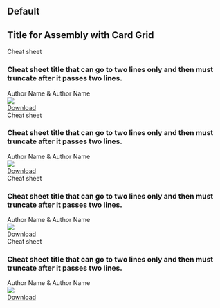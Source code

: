 ## Default
<div class="component rhd-c-card-grid pf-c-content">
  <div class="pf-l-flex">
    <h2 class="pf-c-title">Title for Assembly with Card Grid</h2>
  </div>
  <div class="pf-l-flex rhd-c-card-grid__wrapper">
    <!-- ======== CARD COMPONENTS START HERE ========= -->
    <div class="pf-c-card rhd-c-card">
      <div class="rhd-c-card__tag">
        <i class="far fa-file-code"></i>
        Cheat sheet
      </div>
      <div class="rhd-c-card-content">
        <h3 class="rhd-c-card__title rhd-m-card-title__no-image">
          Cheat sheet title that can go to two lines only and then must truncate after it passes two lines.
        </h3>
        <div class="rhd-c-card__footer">
          <div class="rhd-c-card__footer--author">
            Author Name & Author Name
          </div>
        </div>
        <img src="https://developers.redhat.com/sites/default/files/styles/card_small/public/kubernetes-cheat-sheet-cover.png?itok=io1KFs4d" class="rhd-c-card__image-body"/>
        <div class="rhd-c-card__footer">
          <div class="rhd-c-card__footer--cta">
            <a href="#" class="rhd-m-link">Download <i class="fas fa-arrow-right"></i></a>
          </div>
        </div>
      </div>
    </div>
    <div class="pf-c-card rhd-c-card">
      <div class="rhd-c-card__tag">
        <i class="far fa-file-code"></i>
        Cheat sheet
      </div>
      <div class="rhd-c-card-content">
        <h3 class="rhd-c-card__title rhd-m-card-title__no-image">
          Cheat sheet title that can go to two lines only and then must truncate after it passes two lines.
        </h3>
        <div class="rhd-c-card__footer">
          <div class="rhd-c-card__footer--author">
            Author Name & Author Name
          </div>
        </div>
        <img src="https://developers.redhat.com/sites/default/files/styles/card_small/public/kubernetes-cheat-sheet-cover.png?itok=io1KFs4d" class="rhd-c-card__image-body"/>
        <div class="rhd-c-card__footer">
          <div class="rhd-c-card__footer--cta">
            <a href="#" class="rhd-m-link">Download <i class="fas fa-arrow-right"></i></a>
          </div>
        </div>
      </div>
    </div>
    <div class="pf-c-card rhd-c-card">
      <div class="rhd-c-card__tag">
        <i class="far fa-file-code"></i>
        Cheat sheet
      </div>
      <div class="rhd-c-card-content">
        <h3 class="rhd-c-card__title rhd-m-card-title__no-image">
          Cheat sheet title that can go to two lines only and then must truncate after it passes two lines.
        </h3>
        <div class="rhd-c-card__footer">
          <div class="rhd-c-card__footer--author">
            Author Name & Author Name
          </div>
        </div>
        <img src="https://developers.redhat.com/sites/default/files/styles/card_small/public/kubernetes-cheat-sheet-cover.png?itok=io1KFs4d" class="rhd-c-card__image-body"/>
        <div class="rhd-c-card__footer">
          <div class="rhd-c-card__footer--cta">
            <a href="#" class="rhd-m-link">Download <i class="fas fa-arrow-right"></i></a>
          </div>
        </div>
      </div>
    </div>
    <div class="pf-c-card rhd-c-card">
      <div class="rhd-c-card__tag">
        <i class="far fa-file-code"></i>
        Cheat sheet
      </div>
      <div class="rhd-c-card-content">
        <h3 class="rhd-c-card__title rhd-m-card-title__no-image">
          Cheat sheet title that can go to two lines only and then must truncate after it passes two lines.
        </h3>
        <div class="rhd-c-card__footer">
          <div class="rhd-c-card__footer--author">
            Author Name & Author Name
          </div>
        </div>
        <img src="https://developers.redhat.com/sites/default/files/styles/card_small/public/kubernetes-cheat-sheet-cover.png?itok=io1KFs4d" class="rhd-c-card__image-body"/>
        <div class="rhd-c-card__footer">
          <div class="rhd-c-card__footer--cta">
            <a href="#" class="rhd-m-link">Download <i class="fas fa-arrow-right"></i></a>
          </div>
        </div>
      </div>
    </div>
    <!-- ======== END OF CARD COMPONENTS ========= -->
  </div>
</div>
